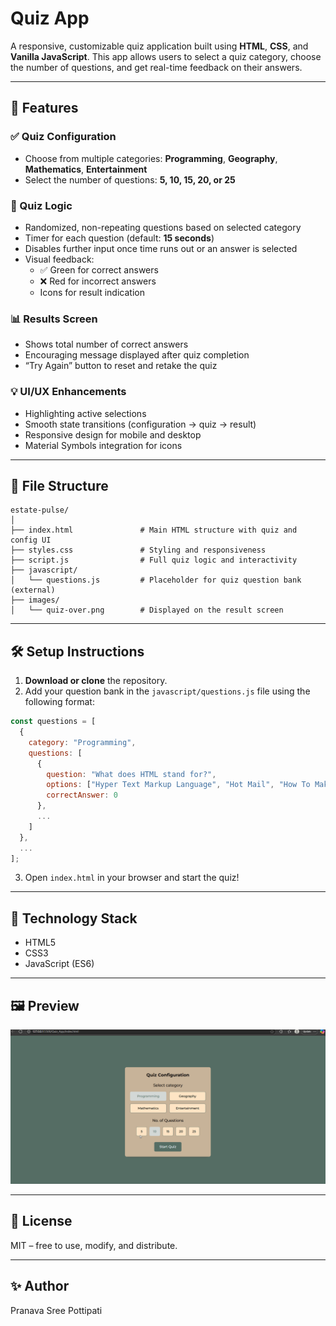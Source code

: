 # Quiz App

A responsive, customizable quiz application built using **HTML**, **CSS**, and **Vanilla JavaScript**. This app allows users to select a quiz category, choose the number of questions, and get real-time feedback on their answers.

---

## 🚀 Features

### ✅ Quiz Configuration

- Choose from multiple categories: **Programming**, **Geography**, **Mathematics**, **Entertainment**
- Select the number of questions: **5, 10, 15, 20, or 25**

### 🧠 Quiz Logic

- Randomized, non-repeating questions based on selected category
- Timer for each question (default: **15 seconds**)
- Disables further input once time runs out or an answer is selected
- Visual feedback:
  - ✅ Green for correct answers
  - ❌ Red for incorrect answers
  - Icons for result indication

### 📊 Results Screen

- Shows total number of correct answers
- Encouraging message displayed after quiz completion
- “Try Again” button to reset and retake the quiz

### 💡 UI/UX Enhancements

- Highlighting active selections
- Smooth state transitions (configuration → quiz → result)
- Responsive design for mobile and desktop
- Material Symbols integration for icons

---

## 📁 File Structure

```
estate-pulse/
│
├── index.html               # Main HTML structure with quiz and config UI
├── styles.css               # Styling and responsiveness
├── script.js                # Full quiz logic and interactivity
├── javascript/
│   └── questions.js         # Placeholder for quiz question bank (external)
├── images/
│   └── quiz-over.png        # Displayed on the result screen
```

---

## 🛠️ Setup Instructions

1. **Download or clone** the repository.
2. Add your question bank in the `javascript/questions.js` file using the following format:

```js
const questions = [
  {
    category: "Programming",
    questions: [
      {
        question: "What does HTML stand for?",
        options: ["Hyper Text Markup Language", "Hot Mail", "How To Make Links", "Home Tool Markup Language"],
        correctAnswer: 0
      },
      ...
    ]
  },
  ...
];
```

3. Open `index.html` in your browser and start the quiz!

---

## 🧪 Technology Stack

- HTML5
- CSS3
- JavaScript (ES6)

---

## 🖼 Preview

![Quiz App Screenshot](preview.gif)

---

## 📃 License

MIT – free to use, modify, and distribute.

---

## ✨ Author

Pranava Sree Pottipati
